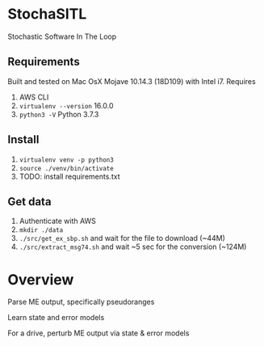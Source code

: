 # StochaSITL
Stochastic Software In The Loop

## Requirements
Built and tested on Mac OsX Mojave 10.14.3 (18D109) with Intel i7.
Requires
1. AWS CLI
2. `virtualenv --version` 16.0.0
3. `python3 -V` Python 3.7.3

## Install
1. `virtualenv venv -p python3`
2. `source ./venv/bin/activate`
3. TODO: install requirements.txt

## Get data
1. Authenticate with AWS
2. `mkdir ./data`
3. `./src/get_ex_sbp.sh` and wait for the file to download (~44M)
4. `./src/extract_msg74.sh` and wait ~5 sec for the conversion (~124M)

# Overview
Parse ME output, specifically pseudoranges

Learn state and error models

For a drive, perturb ME output via state & error models
